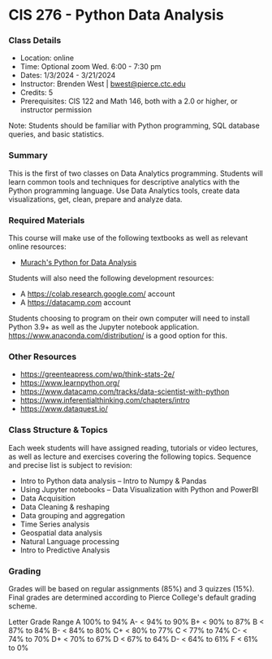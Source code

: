 # CIS 276 - Python Data Analysis

### Class Details
- Location: online
- Time: Optional zoom Wed. 6:00 - 7:30 pm
- Dates: 1/3/2024 - 3/21/2024
- Instructor: Brenden West | bwest@pierce.ctc.edu
- Credits: 5
- Prerequisites: CIS 122 and Math 146, both with a 2.0 or higher, or instructor permission

Note: Students should be familiar with Python programming, SQL database queries, and basic statistics.

### Summary

This is the first of two classes on Data Analytics programming. Students will learn common tools and techniques for descriptive analytics with the Python programming language. Use Data Analytics tools, create data visualizations, get, clean, prepare and analyze data.
  
### Required Materials
This course will make use of the following textbooks as well as relevant online resources:
-  [Murach's Python for Data Analysis](https://www.murach.com/shop/murach-s-python-for-data-analysis-detail)

Students will also need the following development resources:
- A https://colab.research.google.com/ account
- A https://datacamp.com  account

Students choosing to program on their own computer will need to install Python 3.9+ as well as the Jupyter notebook application.  https://www.anaconda.com/distribution/ is a good option for this.

### Other Resources
- https://greenteapress.com/wp/think-stats-2e/
- https://www.learnpython.org/
- https://www.datacamp.com/tracks/data-scientist-with-python
- https://www.inferentialthinking.com/chapters/intro
- https://www.dataquest.io/

### Class Structure & Topics

Each week students will have assigned reading, tutorials or video lectures, as well as lecture and exercises covering the following topics. Sequence and precise list is subject to revision:

- Intro to Python data analysis
– Intro to Numpy & Pandas 
- Using Jupyter notebooks
– Data Visualization with Python and PowerBI
- Data Acquisition
- Data Cleaning & reshaping
- Data grouping and aggregation
- Time Series analysis
- Geospatial data analysis
- Natural Language processing
- Intro to Predictive Analysis

### Grading

Grades will be based on regular assignments (85%) and 3 quizzes (15%). Final grades are determined according to Pierce College's default grading scheme.

Letter Grade	Range
A               100% to 94%
A-              < 94% to 90%
B+              < 90% to 87%
B               < 87% to 84%
B-              < 84% to 80%
C+              < 80% to 77%
C               < 77% to 74%
C-              < 74% to 70%
D+              < 70% to 67%
D               < 67% to 64%
D-              < 64% to 61%
F               < 61% to 0%

